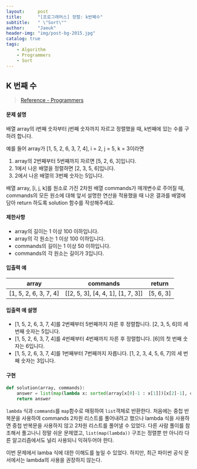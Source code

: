 ```yaml
---
layout:     post
title:      "[프로그래머스] 정렬: k번째수"
subtitle:   " \"Sort\""
author:     "Jaeuk"
header-img: "img/post-bg-2015.jpg"
catalog: true
tags:
    - Algorithm
    - Programmers
    - Sort
---
```


## K 번째 수

> [Reference - Programmers](https://programmers.co.kr/learn/courses/30/lessons/42748)

#### 문제 설명

배열 array의 i번째 숫자부터 j번째 숫자까지 자르고 정렬했을 때, k번째에 있는 수를 구하려 합니다.

예를 들어 array가 [1, 5, 2, 6, 3, 7, 4], i = 2, j = 5, k = 3이라면

1. array의 2번째부터 5번째까지 자르면 [5, 2, 6, 3]입니다.
2. 1에서 나온 배열을 정렬하면 [2, 3, 5, 6]입니다.
3. 2에서 나온 배열의 3번째 숫자는 5입니다.

배열 array, [i, j, k]를 원소로 가진 2차원 배열 commands가 매개변수로 주어질 때, commands의 모든 원소에 대해 앞서 설명한 연산을 적용했을 때 나온 결과를 배열에 담아 return 하도록 solution 함수를 작성해주세요.

#### 제한사항

- array의 길이는 1 이상 100 이하입니다.
- array의 각 원소는 1 이상 100 이하입니다.
- commands의 길이는 1 이상 50 이하입니다.
- commands의 각 원소는 길이가 3입니다.

#### 입출력 예

| array                 | commands                          | return    |
| --------------------- | --------------------------------- | --------- |
| [1, 5, 2, 6, 3, 7, 4] | [[2, 5, 3], [4, 4, 1], [1, 7, 3]] | [5, 6, 3] |

#### 입출력 예 설명

- [1, 5, 2, 6, 3, 7, 4]를 2번째부터 5번째까지 자른 후 정렬합니다. [2, 3, 5, 6]의 세 번째 숫자는 5입니다.
- [1, 5, 2, 6, 3, 7, 4]를 4번째부터 4번째까지 자른 후 정렬합니다. [6]의 첫 번째 숫자는 6입니다.
- [1, 5, 2, 6, 3, 7, 4]를 1번째부터 7번째까지 자릅니다. [1, 2, 3, 4, 5, 6, 7]의 세 번째 숫자는 3입니다.

#### 구현

```python
def solution(array, commands):
    answer = list(map(lambda x: sorted(array[x[0]-1 : x[1]])[x[2]-1], commands))
    return answer
```

`lambda` 식과 `commands`를 `map`함수로 매핑하여 `list`객체로 반환한다. 처음에는 중첩 반복문을 사용하여 commands 2차원 리스트를 풀어내려고 했으나 lambda 식을 사용하면 중첩 반복문을 사용하지 않고 2차원 리스트를 풀어낼 수 있었다. 다른 사람 풀이를 참조해서 풀고나니 정말 쉬운 문제였고, `list(map(lambda))` 구조는 정렬뿐 만 아니라 다른 알고리즘에서도 널리 사용되니 익혀두어야 한다.  

이번 문제에서 lamba 식에 대한 이해도를 높일 수 있었다. 하지만, 최근 파이썬 공식 문서에서는 lambda의 사용을 권장하지 않는다.

